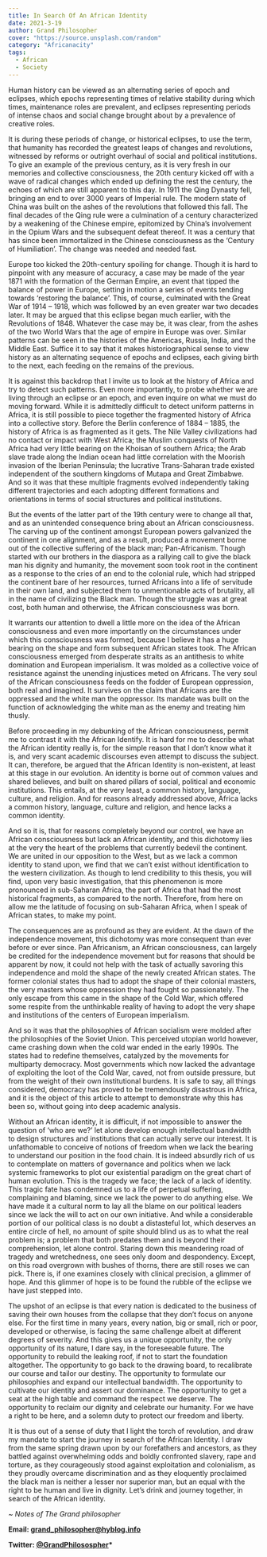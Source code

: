 ```yaml
---
title: In Search Of An African Identity
date: 2021-3-19
author: Grand Philosopher
cover: "https://source.unsplash.com/random"
category: "Africanacity"
tags:
  - African
  - Society
---
```


Human history can be viewed as an alternating series of epoch and eclipses, which epochs representing times of relative stability during which times, maintenance roles are prevalent, and eclipses representing periods of intense chaos and social change brought about by a prevalence of creative roles.

It is during these periods of change, or historical eclipses, to use the term, that humanity has recorded the greatest leaps of changes and revolutions, witnessed by reforms or outright overhaul of social and political institutions. To give an example of the previous century, as it is very fresh in our memories and collective consciousness, the 20th century kicked off with a wave of radical changes which ended up defining the rest the century, the echoes of which are still apparent to this day. In 1911 the Qing Dynasty fell, bringing an end to over 3000 years of Imperial rule. The modern state of China was built on the ashes of the revolutions that followed this fall. The final decades of the Qing rule were a culmination of a century characterized by a weakening of the Chinese empire, epitomized by China’s involvement in the Opium Wars and the subsequent defeat thereof. It was a century that has since been immortalized in the Chinese consciousness as the ‘Century of Humiliation’. The change was needed and needed fast.

Europe too kicked the 20th-century spoiling for change. Though it is hard to pinpoint with any measure of accuracy, a case may be made of the year 1871 with the formation of the German Empire, an event that tipped the balance of power in Europe, setting in motion a series of events tending towards ‘restoring the balance’. This, of course, culminated with the Great War of 1914 – 1918, which was followed by an even greater war two decades later. It may be argued that this eclipse began much earlier, with the Revolutions of 1848. Whatever the case may be, it was clear, from the ashes of the two World Wars that the age of empire in Europe was over. Similar patterns can be seen in the histories of the Americas, Russia, India, and the Middle East. Suffice it to say that it makes historiographical sense to view history as an alternating sequence of epochs and eclipses, each giving birth to the next, each feeding on the remains of the previous.

It is against this backdrop that I invite us to look at the history of Africa and try to detect such patterns. Even more importantly, to probe whether we are living through an eclipse or an epoch, and even inquire on what we must do moving forward. While it is admittedly difficult to detect uniform patterns in Africa, it is still possible to piece together the fragmented history of Africa into a collective story. Before the Berlin conference of 1884 – 1885, the history of Africa is as fragmented as it gets. The Nile Valley civilizations had no contact or impact with West Africa; the Muslim conquests of North Africa had very little bearing on the Khoisan of southern Africa; the Arab slave trade along the Indian ocean had little correlation with the Moorish invasion of the Iberian Peninsula; the lucrative Trans-Saharan trade existed independent of the southern kingdoms of Mutapa and Great Zimbabwe. And so it was that these multiple fragments evolved independently taking different trajectories and each adopting different formations and orientations in terms of social structures and political institutions.

But the events of the latter part of the 19th century were to change all that, and as an unintended consequence bring about an African consciousness. The carving up of the continent amongst European powers galvanized the continent in one alignment, and as a result, produced a movement borne out of the collective suffering of the black man; Pan-Africanism. Though started with our brothers in the diaspora as a rallying call to give the black man his dignity and humanity, the movement soon took root in the continent as a response to the cries of an end to the colonial rule, which had stripped the continent bare of her resources, turned Africans into a life of servitude in their own land, and subjected them to unmentionable acts of brutality, all in the name of civilizing the Black man. Though the struggle was at great cost, both human and otherwise, the African consciousness was born.

It warrants our attention to dwell a little more on the idea of the African consciousness and even more importantly on the circumstances under which this consciousness was formed, because I believe it has a huge bearing on the shape and form subsequent African states took. The African consciousness emerged from desperate straits as an antithesis to white domination and European imperialism. It was molded as a collective voice of resistance against the unending injustices meted on Africans. The very soul of the African consciousness feeds on the fodder of European oppression, both real and imagined. It survives on the claim that Africans are the oppressed and the white man the oppressor. Its mandate was built on the function of acknowledging the white man as the enemy and treating him thusly.

Before proceeding in my debunking of the African consciousness, permit me to contrast it with the African Identify. It is hard for me to describe what the African identity really is, for the simple reason that I don’t know what it is, and very scant academic discourses even attempt to discuss the subject. It can, therefore, be argued that the African Identity is non-existent, at least at this stage in our evolution. An identity is borne out of common values and shared believes, and built on shared pillars of social, political and economic institutions. This entails, at the very least, a common history, language, culture, and religion. And for reasons already addressed above, Africa lacks a common history, language, culture and religion, and hence lacks a common identity.

And so it is, that for reasons completely beyond our control, we have an African consciousness but lack an African identity, and this dichotomy lies at the very the heart of the problems that currently bedevil the continent. We are united in our opposition to the West, but as we lack a common identity to stand upon, we find that we can’t exist without identification to the western civilization. As though to lend credibility to this thesis, you will find, upon very basic investigation, that this phenomenon is more pronounced in sub-Saharan Africa, the part of Africa that had the most historical fragments, as compared to the north. Therefore, from here on allow me the latitude of focusing on sub-Saharan Africa, when I speak of African states, to make my point.

The consequences are as profound as they are evident. At the dawn of the independence movement, this dichotomy was more consequent than ever before or ever since. Pan Africanism, an African consciousness, can largely be credited for the independence movement but for reasons that should be apparent by now, it could not help with the task of actually savoring this independence and mold the shape of the newly created African states. The former colonial states thus had to adopt the shape of their colonial masters, the very masters whose oppression they had fought so passionately. The only escape from this came in the shape of the Cold War, which offered some respite from the unthinkable reality of having to adopt the very shape and institutions of the centers of European imperialism.

And so it was that the philosophies of African socialism were molded after the philosophies of the Soviet Union. This perceived utopian world however, came crashing down when the cold war ended in the early 1990s. The states had to redefine themselves, catalyzed by the movements for multiparty democracy. Most governments which now lacked the advantage of exploiting the loot of the Cold War, caved, not from outside pressure, but from the weight of their own institutional burdens. It is safe to say, all things considered, democracy has proved to be tremendously disastrous in Africa, and it is the object of this article to attempt to demonstrate why this has been so, without going into deep academic analysis.

Without an African identity, it is difficult, if not impossible to answer the question of ‘who are we?’ let alone develop enough intellectual bandwidth to design structures and institutions that can actually serve our interest. It is unfathomable to conceive of notions of freedom when we lack the bearing to understand our position in the food chain. It is indeed absurdly rich of us to contemplate on matters of governance and politics when we lack systemic frameworks to plot our existential paradigm on the great chart of human evolution. This is the tragedy we face; the lack of a lack of identity. This tragic fate has condemned us to a life of perpetual suffering, complaining and blaming, since we lack the power to do anything else. We have made it a cultural norm to lay all the blame on our political leaders since we lack the will to act on our own initiative. And while a considerable portion of our political class is no doubt a distasteful lot, which deserves an entire circle of hell, no amount of spite should blind us as to what the real problem is; a problem that both predates them and is beyond their comprehension, let alone control. Staring down this meandering road of tragedy and wretchedness, one sees only doom and despondency. Except, on this road overgrown with bushes of thorns, there are still roses we can pick. There is, if one examines closely with clinical precision, a glimmer of hope. And this glimmer of hope is to be found the rubble of the eclipse we have just stepped into.

The upshot of an eclipse is that every nation is dedicated to the business of saving their own houses from the collapse that they don’t focus on anyone else. For the first time in many years, every nation, big or small, rich or poor, developed or otherwise, is facing the same challenge albeit at different degrees of severity. And this gives us a unique opportunity, the only opportunity of its nature, I dare say, in the foreseeable future. The opportunity to rebuild the leaking roof, if not to start the foundation altogether. The opportunity to go back to the drawing board, to recalibrate our course and tailor our destiny. The opportunity to formulate our philosophies and expand our intellectual bandwidth. The opportunity to cultivate our identity and assert our dominance. The opportunity to get a seat at the high table and command the respect we deserve. The opportunity to reclaim our dignity and celebrate our humanity. For we have a right to be here, and a solemn duty to protect our freedom and liberty.

It is thus out of a sense of duty that I light the torch of revolution, and draw my mandate to start the journey in search of the African Identity. I draw from the same spring drawn upon by our forefathers and ancestors, as they battled against overwhelming odds and boldly confronted slavery, rape and torture, as they courageously stood against exploitation and colonialism, as they proudly overcame discrimination and as they eloquently proclaimed the black man is neither a lesser nor superior man, but an equal with the right to be human and live in dignity. Let’s drink and journey together, in search of the African identity.

_~ Notes of The Grand philosopher_

**Email: [grand_philosopher@hyblog.info](mailto:grand_philosopher@hyblog.info)**

**Twitter: [@GrandPhilosospher](https://twitter.com/GranPhilosopher)\***
